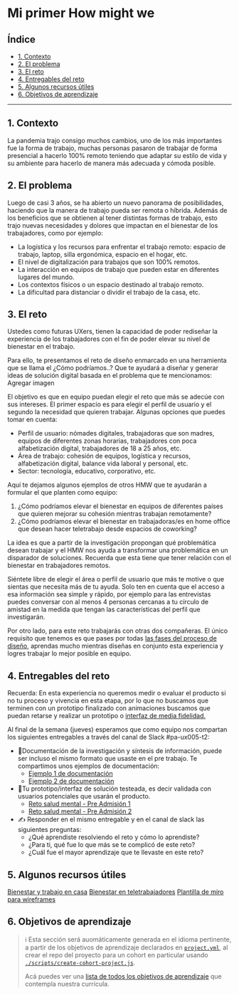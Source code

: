# Mi primer How might we

## Índice

* [1. Contexto](#1-contexto)
* [2. El problema](#2-el-problema)
* [3. El reto](#3-el-reto)
* [4. Entregables del reto](#4-entregables-del-reto)
* [5. Algunos recursos útiles](#5-algunos-recursos-útiles)
* [6. Objetivos de aprendizaje](#6-objetivos-de-aprendizaje)

***

## 1. Contexto

La pandemia trajo consigo muchos cambios, uno de los más importantes fue la
forma de trabajo, muchas personas pasaron de trabajar de forma presencial a
hacerlo 100% remoto teniendo que adaptar su estilo de vida y su ambiente para
hacerlo de manera más adecuada y cómoda posible.

## 2. El problema

Luego de casi 3 años, se ha abierto un nuevo panorama de posibilidades, haciendo
que la manera de trabajo pueda ser remota o híbrida. Además de los beneficios que
se obtienen al tener distintas formas de trabajo, esto  trajo nuevas necesidades
y dolores que impactan en el bienestar de los trabajadores, como por ejemplo:

* La logística y los recursos para enfrentar el trabajo remoto: espacio de trabajo,
laptop, silla ergonómica, espacio en el hogar, etc.
* El nivel de digitalización para trabajos que son 100% remotos.
* La interacción en equipos de trabajo que pueden estar en diferentes lugares
del mundo.
* Los contextos físicos o un espacio destinado al trabajo remoto.
* La dificultad para distanciar o dividir el trabajo de la casa, etc.

## 3. El reto

Ustedes como futuras UXers, tienen la capacidad de poder rediseñar la experiencia
de los trabajadores con el fin de poder elevar su nivel de bienestar en el trabajo.

Para ello, te presentamos el reto de diseño enmarcado en una herramienta que se llama
el ¿Cómo podríamos..? Que te ayudará a diseñar y generar ideas de solución digital
basada en el problema que te mencionamos:
Agregar imagen

El objetivo es que en equipo puedan elegir el reto que más se adecúe con sus intereses.
El primer espacio es para elegir el perfil de usuario y el segundo la necesidad que
quieren trabajar. Algunas opciones que puedes tomar en cuenta:

* Perfil de usuario: nómades digitales, trabajadoras que son madres, equipos de
diferentes zonas horarias, trabajadores con poca alfabetización digital, trabajadores
de 18 a 25 años, etc.
* Área de trabajo: cohesión de equipos, logística y recursos, alfabetización digital,
balance vida laboral y personal, etc.
* Sector: tecnología, educativo, corporativo, etc.

Aquí te dejamos algunos ejemplos de otros HMW que te ayudarán a formular el que planten
como equipo:

1. ¿Cómo podríamos elevar el bienestar en equipos de diferentes países que
quieren mejorar su cohesión mientras trabajan remotamente?
2. ¿Cómo podríamos elevar el bienestar en trabajadoras/es en home office que
desean hacer teletrabajo desde espacios de coworking?

La idea es que a partir de la investigación propongan qué problemática desean trabajar
y el HMW nos ayuda a transformar una problemática en un disparador de soluciones.
Recuerda que esta tiene que tener relación con el bienestar en trabajadores remotos.

Siéntete libre de elegir el área o perfil de usuario que más te motive o que sientas
que necesita más de tu ayuda. Solo ten en cuenta que el acceso a esa información
sea simple y rápido, por ejemplo para las entrevistas puedes conversar con al
menos 4 personas cercanas a tu círculo de amistad en la medida que tengan las
características del perfil que investigarán.

Por otro lado, para este reto trabajarás con otras dos compañeras. El único requisito
que tenemos es que pases por todas
[las fases del proceso de diseño](https://drive.google.com/file/d/1IaqD6VAXDvzrfsXwdzEjb3oLNo_jjgA8/view?usp=sharing),
aprendas mucho mientras diseñas en conjunto esta experiencia y logres trabajar
lo mejor posible en equipo.

## 4. Entregables del reto

Recuerda: En esta experiencia no queremos medir o evaluar el producto si no tu proceso
y vivencia en esta etapa, por lo que no buscamos que terminen con un prototipo finalizado
con animaciones buscamos que puedan retarse y realizar un prototipo o
[interfaz de media fidelidad.](https://drive.google.com/file/d/1ieCzh8BXJzrmDmdCuMHH-9Q3adaOFrrp/view?usp=sharing)

Al final de la semana (jueves) esperamos que como equipo nos compartan los siguientes
entregables a través del canal de Slack #pa-ux005-t2:

* 📗Documentación de la investigación y síntesis de información, puede ser
incluso el mismo formato que usaste en el pre trabajo. Te compartimos unos
ejemplos de documentación:
  - [Ejemplo 1 de documentación](https://www.figma.com/file/D59ZwRl1z4XDlnaZFuDKsS/Research-documentaci%C3%B3n?node-id=0%3A1&t=6UtdtkRGd0yGo5ve-0)
  - [Ejemplo 2 de documentación](https://docs.google.com/presentation/d/1mbRxMZIoVEhoJBNz1Cu5dG_MrDIVjV_k-t82J1ZGKvE/edit?usp=sharing)
* 🛴Tu prototipo/interfaz de solución testeada, es decir validada con usuarios
potenciales que usarán el producto.
  - [Reto salud mental - Pre Admisión 1](https://www.figma.com/file/sjjtK1eJCJ3QHrHvKEHidG/Prototipo?node-id=0%3A1&t=mDTSCgshDRF5PWH7-0)
  - [Reto salud mental - Pre Admisión 2](https://www.figma.com/file/sjjtK1eJCJ3QHrHvKEHidG/Prototipo?node-id=6%3A17&t=l8YzaLSuINZCvQs0-0)
* ✍️ Responder en el mismo entregable y en el canal de slack las siguientes
preguntas:
  - ¿Qué aprendiste resolviendo el reto y cómo lo aprendiste?
  - ¿Para ti, qué fue lo que más se te complicó de este reto?
  - ¿Cuál fue el mayor aprendizaje que te llevaste en este reto?

## 5. Algunos recursos útiles

[Bienestar y trabajo en casa](https://www.nfon.com/es/news/informe-bienestar-y-trabajo-desde-casa-2022)
[Bienestar en teletrabajadores](https://www.reasonwhy.es/actualidad/oms-salud-bienestar-trabajadores-teletrabajo)
[Plantilla de miro para wireframes](https://miro.com/es/plantillas/wireframe/)

## 6. Objetivos de aprendizaje

> ℹ️ Esta sección será auomáticamente generada en el idioma pertinente, a partir
> de los objetivos de aprendizaje declarados en [`project.yml`](./project.yml),
> al crear el repo del proyecto para un cohort en particular usando
> [`./scripts/create-cohort-project.js`](../../scripts#create-cohort-project-coaches).
>
> Acá puedes ver una [lista de todos los objetivos de aprendizaje](../../learning-objectives/data.yml)
> que contempla nuestra currícula.

